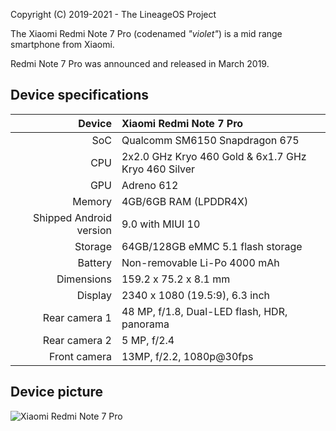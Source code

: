 Copyright (C) 2019-2021 - The LineageOS Project

The Xiaomi Redmi Note 7 Pro (codenamed _"violet"_) is a mid range smartphone from Xiaomi.

Redmi Note 7 Pro was announced and released in March 2019.

## Device specifications

| Device       | Xiaomi Redmi Note 7 Pro                             |
| -----------: | :-------------------------------------------------- |
| SoC          | Qualcomm SM6150 Snapdragon 675                      |
| CPU          | 2x2.0 GHz Kryo 460 Gold & 6x1.7 GHz Kryo 460 Silver |
| GPU          | Adreno 612                                          |
| Memory       | 4GB/6GB RAM (LPDDR4X)                               |
| Shipped Android version | 9.0 with MIUI 10                         |
| Storage      | 64GB/128GB eMMC 5.1 flash storage                   |
| Battery      | Non-removable Li-Po 4000 mAh                        |
| Dimensions   | 159.2 x 75.2 x 8.1 mm                               |
| Display      | 2340 x 1080 (19.5:9), 6.3  inch                     |
| Rear camera 1 | 48 MP, f/1.8, Dual-LED flash, HDR, panorama        |
| Rear camera 2 | 5 MP, f/2.4                                        |
| Front camera | 13MP, f/2.2, 1080p@30fps                            |

## Device picture

![Xiaomi Redmi Note 7 Pro](https://i01.appmifile.com/v1/MI_18455B3E4DA706226CF7535A58E875F0267/pms_1551087520.34558030.jpg "Xiaomi Redmi Note 7 Pro in Neptune Blue")
